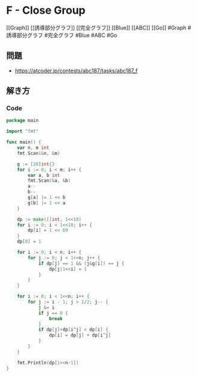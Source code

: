 # F - Close Group
[[Graph]] [[誘導部分グラフ]] [[完全グラフ]] [[Blue]] [[ABC]] [[Go]]
#Graph #誘導部分グラフ #完全グラフ #Blue #ABC #Go 

## 問題
- https://atcoder.jp/contests/abc187/tasks/abc187_f

## 解き方
### Code
```go
package main

import "fmt"

func main() {
	var n, m int
	fmt.Scan(&n, &m)

	g := [20]int{}
	for i := 0; i < m; i++ {
		var a, b int
		fmt.Scan(&a, &b)
		a--
		b--
		g[a] |= 1 << b
		g[b] |= 1 << a
	}

	dp := make([]int, 1<<18)
	for i := 0; i < 1<<18; i++ {
		dp[i] = 1 << 60
	}
	dp[0] = 1

	for i := 0; i < n; i++ {
		for j := 0; j < 1<<n; j++ {
			if dp[j] == 1 && (j&g[i]) == j {
				dp[j|1<<i] = 1
			}
		}
	}

	for i := 0; i < 1<<n; i++ {
		for j := i - 1; j > 1/2; j-- {
			j &= i
			if j == 0 {
				break
			}
			if dp[j]+dp[i^j] < dp[i] {
				dp[i] = dp[j] + dp[i^j]
			}
		}
	}

	fmt.Println(dp[1<<n-1])
}
```